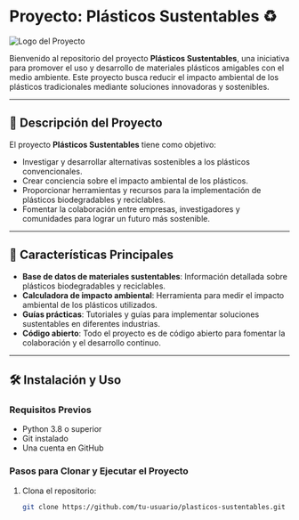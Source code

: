 # Proyecto: Plásticos Sustentables ♻️

![Logo del Proyecto](https://via.placeholder.com/150) <!-- Reemplaza con la URL de tu logo -->

Bienvenido al repositorio del proyecto **Plásticos Sustentables**, una iniciativa para promover el uso y desarrollo de materiales plásticos amigables con el medio ambiente. Este proyecto busca reducir el impacto ambiental de los plásticos tradicionales mediante soluciones innovadoras y sostenibles.

---

## 📌 Descripción del Proyecto

El proyecto **Plásticos Sustentables** tiene como objetivo:
- Investigar y desarrollar alternativas sostenibles a los plásticos convencionales.
- Crear conciencia sobre el impacto ambiental de los plásticos.
- Proporcionar herramientas y recursos para la implementación de plásticos biodegradables y reciclables.
- Fomentar la colaboración entre empresas, investigadores y comunidades para lograr un futuro más sostenible.

---

## 🚀 Características Principales

- **Base de datos de materiales sustentables**: Información detallada sobre plásticos biodegradables y reciclables.
- **Calculadora de impacto ambiental**: Herramienta para medir el impacto ambiental de los plásticos utilizados.
- **Guías prácticas**: Tutoriales y guías para implementar soluciones sustentables en diferentes industrias.
- **Código abierto**: Todo el proyecto es de código abierto para fomentar la colaboración y el desarrollo continuo.

---

## 🛠️ Instalación y Uso

### Requisitos Previos
- Python 3.8 o superior
- Git instalado
- Una cuenta en GitHub

### Pasos para Clonar y Ejecutar el Proyecto

1. Clona el repositorio:
   ```bash
   git clone https://github.com/tu-usuario/plasticos-sustentables.git

